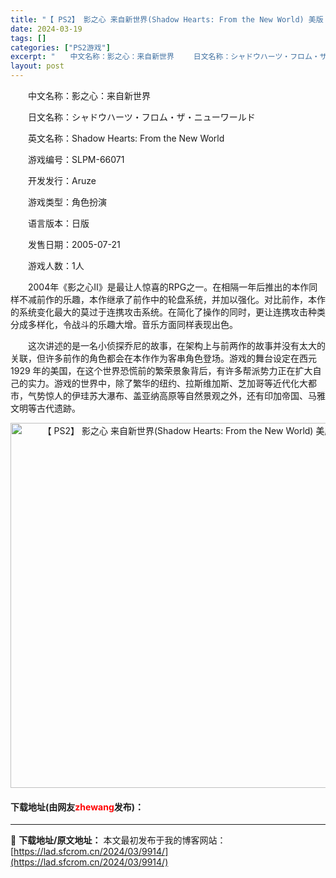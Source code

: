 ```yaml
---
title: "【 PS2】 影之心 来自新世界(Shadow Hearts: From the New World) 美版 下载"
date: 2024-03-19
tags: []
categories: ["PS2游戏"]
excerpt: "　　中文名称：影之心：来自新世界 　　日文名称：シャドウハーツ・フロム・ザ・ニューワールド 　　英文名称：Shadow Hearts: From the New World 　　游戏编号：SLPM-66071 　　开发发行：Aruze 　　游戏类型：角色扮演 　　语言版本：日版 　　发售日期：200&hellip;"
layout: post
---
```


 <p>　　中文名称：影之心：来自新世界</p> <p>　　日文名称：シャドウハーツ・フロム・ザ・ニューワールド</p> <p>　　英文名称：Shadow Hearts: From the New World</p> <p>　　游戏编号：SLPM-66071</p> <p>　　开发发行：Aruze</p> <p>　　游戏类型：角色扮演</p> <p>　　语言版本：日版</p> <p>　　发售日期：2005-07-21</p> <p>　　游戏人数：1人</p> <p>　　2004年《影之心Ⅱ》是最让人惊喜的RPG之一。在相隔一年后推出的本作同样不减前作的乐趣，本作继承了前作中的轮盘系统，并加以强化。对比前作，本作的系统变化最大的莫过于连携攻击系统。在简化了操作的同时，更让连携攻击种类分成多样化，令战斗的乐趣大增。音乐方面同样表现出色。</p> <p>　　这次讲述的是一名小侦探乔尼的故事，在架构上与前两作的故事并没有太大的关联，但许多前作的角色都会在本作作为客串角色登场。游戏的舞台设定在西元 1929 年的美国，在这个世界恐慌前的繁荣景象背后，有许多帮派势力正在扩大自己的实力。游戏的世界中，除了繁华的纽约、拉斯维加斯、芝加哥等近代化大都市，气势惊人的伊珪苏大瀑布、盖亚纳高原等自然景观之外，还有印加帝国、马雅文明等古代遗跡。</p> <p align="center"><img align="" border="0" src="https://lad.sfcrom.cn/wp-content/uploads/2024/03/20240319_65f998f4ece7e.jpg" width="584" alt="【 PS2】 影之心 来自新世界(Shadow Hearts: From the New World) 美版 下载" /></p> <p><h4>下载地址(由网友<font color="red">zhewang</font>发布)：</h4></p> 

---
📖 **下载地址/原文地址：** 本文最初发布于我的博客网站：[https://lad.sfcrom.cn/2024/03/9914/](https://lad.sfcrom.cn/2024/03/9914/)
